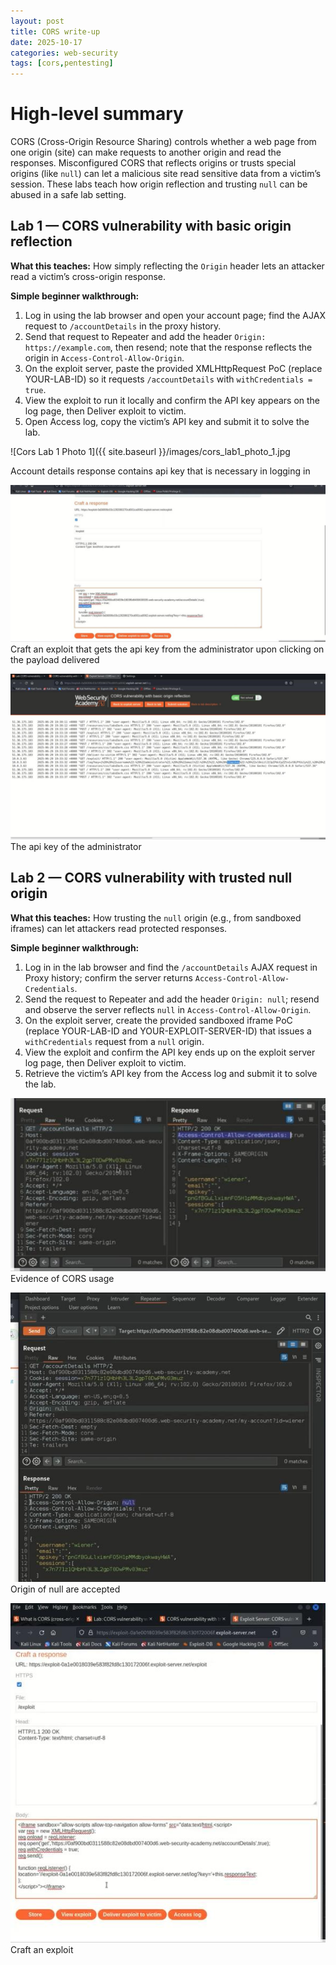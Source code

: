 ```yaml
---
layout: post
title: CORS write-up
date: 2025-10-17
categories: web-security
tags: [cors,pentesting]
---
```


# High-level summary
CORS (Cross-Origin Resource Sharing) controls whether a web page from one origin (site) can make requests to another origin and read the responses. Misconfigured CORS that reflects origins or trusts special origins (like `null`) can let a malicious site read sensitive data from a victim’s session. These labs teach how origin reflection and trusting `null` can be abused in a safe lab setting.

## Lab 1 — CORS vulnerability with basic origin reflection

**What this teaches:** How simply reflecting the `Origin` header lets an attacker read a victim’s cross-origin response.

**Simple beginner walkthrough:**

1. Log in using the lab browser and open your account page; find the AJAX request to `/accountDetails` in the proxy history.
2. Send that request to Repeater and add the header `Origin: https://example.com`, then resend; note that the response reflects the origin in `Access-Control-Allow-Origin`.
3. On the exploit server, paste the provided XMLHttpRequest PoC (replace YOUR-LAB-ID) so it requests `/accountDetails` with `withCredentials = true`.
4. View the exploit to run it locally and confirm the API key appears on the log page, then Deliver exploit to victim.
5. Open Access log, copy the victim’s API key and submit it to solve the lab.


![Cors Lab 1 Photo 1]({{ site.baseurl }}/images/cors_lab1_photo_1.jpg

Account details response contains api key that is necessary in logging in


![image alt](https://github.com/Lispectree/web-sec/blob/ba847991d1994179bf781c71dd7195f3328bd6ed/web-security-labs/labs/cors/CORS%20LAB1%20PHOTO2.jpg)
Craft an exploit that gets the api key from the administrator upon clicking on the payload delivered


![image alt](https://github.com/Lispectree/web-sec/blob/2ef75d7070d20e615a94c27a2b7324274ac9db41/web-security-labs/labs/cors/CORS%20LAB1%20PHOTO3.jpg)
The api key of the administrator
## Lab 2 — CORS vulnerability with trusted null origin

**What this teaches:** How trusting the `null` origin (e.g., from sandboxed iframes) can let attackers read protected responses.

**Simple beginner walkthrough:**

1. Log in in the lab browser and find the `/accountDetails` AJAX request in Proxy history; confirm the server returns `Access-Control-Allow-Credentials`.
2. Send the request to Repeater and add the header `Origin: null`; resend and observe the server reflects `null` in `Access-Control-Allow-Origin`.
3. On the exploit server, create the provided sandboxed iframe PoC (replace YOUR-LAB-ID and YOUR-EXPLOIT-SERVER-ID) that issues a `withCredentials` request from a `null` origin.
4. View the exploit and confirm the API key ends up on the exploit server log page, then Deliver exploit to victim.
5. Retrieve the victim’s API key from the Access log and submit it to solve the lab.

![image alt](https://github.com/Lispectree/web-sec/blob/96456ab292d24d3e15a805f14e556381218cde98/web-security-labs/labs/cors/CORS%20LAB2%20PHOTO1.jpg)
Evidence of CORS usage


![image alt](https://github.com/Lispectree/web-sec/blob/b8870112878ab669ba18bf398d5a34bc93e532c0/web-security-labs/labs/cors/CORS%20LAB2%20PHOTO2.jpg)
Origin of null are accepted


![image alt](https://github.com/Lispectree/web-sec/blob/feaf54decd86f672cf12a216eaba6d8a68d83b81/web-security-labs/labs/cors/CORS%20LAB2%20PHOTO3.jpg)
Craft an exploit


